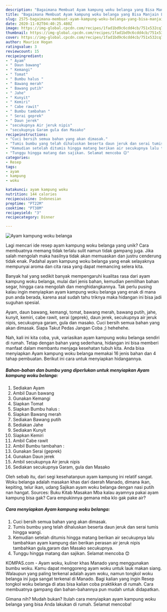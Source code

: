 ```yaml
---
description: "Bagaimana Membuat Ayam kampung woku belanga yang Bisa Manjain Lidah"
title: "Bagaimana Membuat Ayam kampung woku belanga yang Bisa Manjain Lidah"
slug: 2575-bagaimana-membuat-ayam-kampung-woku-belanga-yang-bisa-manjain-lidah
date: 2020-11-02T04:40:25.480Z
image: https://img-global.cpcdn.com/recipes/1fad1bd9c6cdd4cb/751x532cq70/ayam-kampung-woku-belanga-foto-resep-utama.jpg
thumbnail: https://img-global.cpcdn.com/recipes/1fad1bd9c6cdd4cb/751x532cq70/ayam-kampung-woku-belanga-foto-resep-utama.jpg
cover: https://img-global.cpcdn.com/recipes/1fad1bd9c6cdd4cb/751x532cq70/ayam-kampung-woku-belanga-foto-resep-utama.jpg
author: Maurice Hogan
ratingvalue: 3
reviewcount: 15
recipeingredient:
- " Ayam"
- " Daun bawang"
- " Kemangi"
- " Tomat"
- " Bumbu halus "
- " Bawang merah"
- " Bawang putih"
- " Jahe"
- " Kunyit"
- " Kemiri"
- " Cabe rawit"
- " Bumbu tambahan "
- " Serai geprek"
- " Daun jerek"
- "secukupnya Air jeruk nipis"
- "secukupnya Garam gula dan Masako"
recipeinstructions:
- "Cuci bersih semua bahan yang akan dimasak."
- "Tumis bumbu yang telah dihaluskan beserta daun jeruk dan serai tumis hingga wangi."
- "Kemudian setelah ditumis hingga matang berikan air secukupnya lalu tambahkan ayam kampung dan berikan perasan air jeruk nipis tambahkan gula,garam dan Masako secukupnya."
- "Tunggu hingga matang dan sajikan. Selamat mencoba 😊"
categories:
- Resep
tags:
- ayam
- kampung
- woku

katakunci: ayam kampung woku 
nutrition: 144 calories
recipecuisine: Indonesian
preptime: "PT22M"
cooktime: "PT38M"
recipeyield: "3"
recipecategory: Dinner

---
```



![Ayam kampung woku belanga](https://img-global.cpcdn.com/recipes/1fad1bd9c6cdd4cb/751x532cq70/ayam-kampung-woku-belanga-foto-resep-utama.jpg)

Lagi mencari ide resep ayam kampung woku belanga yang unik? Cara membuatnya memang tidak terlalu sulit namun tidak gampang juga. Jika salah mengolah maka hasilnya tidak akan memuaskan dan justru cenderung tidak enak. Padahal ayam kampung woku belanga yang enak selayaknya mempunyai aroma dan cita rasa yang dapat memancing selera kita.

Banyak hal yang sedikit banyak mempengaruhi kualitas rasa dari ayam kampung woku belanga, mulai dari jenis bahan, kemudian pemilihan bahan segar, hingga cara mengolah dan menghidangkannya. Tak perlu pusing kalau ingin menyiapkan ayam kampung woku belanga yang enak di mana pun anda berada, karena asal sudah tahu triknya maka hidangan ini bisa jadi suguhan spesial.

Ayam, daun bawang, kemangi, tomat, bawang merah, bawang putih, jahe, kunyit, kemiri, cabe rawit, serai (geprek), daun jerek, secukupnya air jeruk nipis, secukupnya garam, gula dan masako. Cuci bersih semua bahan yang akan dimasak. Siapa Takut Pedas Jangan Coba ;) hehehehe.


Nah, kali ini kita coba, yuk, variasikan ayam kampung woku belanga sendiri di rumah. Tetap dengan bahan yang sederhana, hidangan ini bisa memberi manfaat dalam membantu menjaga kesehatan tubuh kita. Anda bisa menyiapkan Ayam kampung woku belanga memakai 16 jenis bahan dan 4 tahap pembuatan. Berikut ini cara untuk menyiapkan hidangannya.

<!--inarticleads1-->

##### Bahan-bahan dan bumbu yang diperlukan untuk menyiapkan Ayam kampung woku belanga:

1. Sediakan  Ayam
1. Ambil  Daun bawang
1. Gunakan  Kemangi
1. Siapkan  Tomat
1. Siapkan  Bumbu halus :
1. Siapkan  Bawang merah
1. Sediakan  Bawang putih
1. Sediakan  Jahe
1. Sediakan  Kunyit
1. Siapkan  Kemiri
1. Ambil  Cabe rawit
1. Ambil  Bumbu tambahan :
1. Gunakan  Serai (geprek)
1. Gunakan  Daun jerek
1. Ambil secukupnya Air jeruk nipis
1. Sediakan secukupnya Garam, gula dan Masako


Oleh sebab itu, dari segi kesehatanpun ayam kampung ini relatif sangat. Woku belanga adalah masakan khas dari daerah Manado, dimana ikan, kepiting, telur ikan, udang Sajikan ayam woku belanga dengan nasi putih nan hangat. Sources: Buku Kitab Masakan Mba kalau ayamnya pakai ayam kampung bisa gak? Cara empukinnya gemana mba klo gak pake air? 

<!--inarticleads2-->

##### Cara menyiapkan Ayam kampung woku belanga:

1. Cuci bersih semua bahan yang akan dimasak.
1. Tumis bumbu yang telah dihaluskan beserta daun jeruk dan serai tumis hingga wangi.
1. Kemudian setelah ditumis hingga matang berikan air secukupnya lalu tambahkan ayam kampung dan berikan perasan air jeruk nipis tambahkan gula,garam dan Masako secukupnya.
1. Tunggu hingga matang dan sajikan. Selamat mencoba 😊


KOMPAS.com - Ayam woku, kuliner khas Manado yang menggunakan bumbu woku. Kamu dapat menggoreng ayam woku untuk lauk makan siang. Walaupun yang paling terkenal adalah ayam woku, namun tongkol woku belanga ini juga sangat terkenal di Manado. Bagi kalian yang ingin Resep tongkol woku belanga di atas bisa kalian coba praktikkan di rumah. Cara membuatnya gampang dan bahan-bahannya pun mudah untuk didapatkan. 

Gimana nih? Mudah bukan? Itulah cara menyiapkan ayam kampung woku belanga yang bisa Anda lakukan di rumah. Selamat mencoba!
